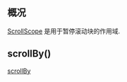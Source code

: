 ## 概况

[ScrollScope](/API/UI/Compose/State/ScrollableState/ScrollScope/README.md) 是用于暂停滚动块的作用域.

## scrollBy()

[scrollBy](scrollBy.md ":include")